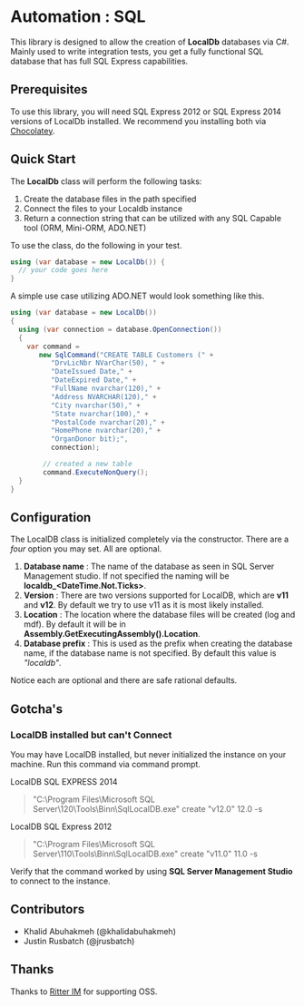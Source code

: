 # Automation : SQL

This library is designed to allow the creation of **LocalDb** databases via C#. Mainly used to write integration tests, you get a fully functional SQL database that has full SQL Express capabilities.

## Prerequisites

To use this library, you will need SQL Express 2012 or SQL Express 2014 versions of LocalDb installed. We recommend you installing both via [Chocolatey](https://chocolatey.org/).

## Quick Start

The **LocalDb** class will perform the following tasks:

1. Create the database files in the path specified
2. Connect the files to your Localdb instance
3. Return a connection string that can be utilized with any SQL Capable tool (ORM, Mini-ORM, ADO.NET)

To use the class, do the following in your test.

```csharp
using (var database = new LocalDb()) {
  // your code goes here
}

```

A simple use case utilizing ADO.NET would look something like this.

```csharp
using (var database = new LocalDb())
{
  using (var connection = database.OpenConnection())
  {
    var command =
       new SqlCommand("CREATE TABLE Customers (" +
          "DrvLicNbr NVarChar(50), " +
          "DateIssued Date," +
          "DateExpired Date," +
          "FullName nvarchar(120)," +
          "Address NVARCHAR(120)," +
          "City nvarchar(50)," +
          "State nvarchar(100)," +
          "PostalCode nvarchar(20)," +
          "HomePhone nvarchar(20)," +
          "OrganDonor bit);",
          connection);

        // created a new table
        command.ExecuteNonQuery();
  }
}
```

## Configuration

The LocalDB class is initialized completely via the constructor. There are a *four* option you may set. All are optional.

1. **Database name** : The name of the database as seen in SQL Server Management studio. If not specified the naming will be **localdb_<DateTime.Not.Ticks>**.
2. **Version** : There are two versions supported for LocalDB, which are **v11** and **v12**. By default we try to use v11 as it is most likely installed.
3. **Location** : The location where the database files will be created (log and mdf). By default it will be in **Assembly.GetExecutingAssembly().Location**.
4. **Database prefix** : This is used as the prefix when creating the database name, if the database name is not specified. By default this value is *"localdb"*.

Notice each are optional and there are safe rational defaults.

## Gotcha's

### LocalDB installed but can't Connect

You may have LocalDB installed, but never initialized the instance on your machine. Run this command via command prompt.

LocalDB SQL EXPRESS 2014

> "C:\Program Files\Microsoft SQL Server\120\Tools\Binn\SqlLocalDB.exe" create "v12.0" 12.0 -s

LocalDB SQL Express 2012

> "C:\Program Files\Microsoft SQL Server\110\Tools\Binn\SqlLocalDB.exe" create "v11.0" 11.0 -s

Verify that the command worked by using **SQL Server Management Studio** to connect to the instance.

## Contributors

- Khalid Abuhakmeh (@khalidabuhakmeh)
- Justin Rusbatch (@jrusbatch)

## Thanks

Thanks to [Ritter IM](http://ritterim.com) for supporting OSS.
